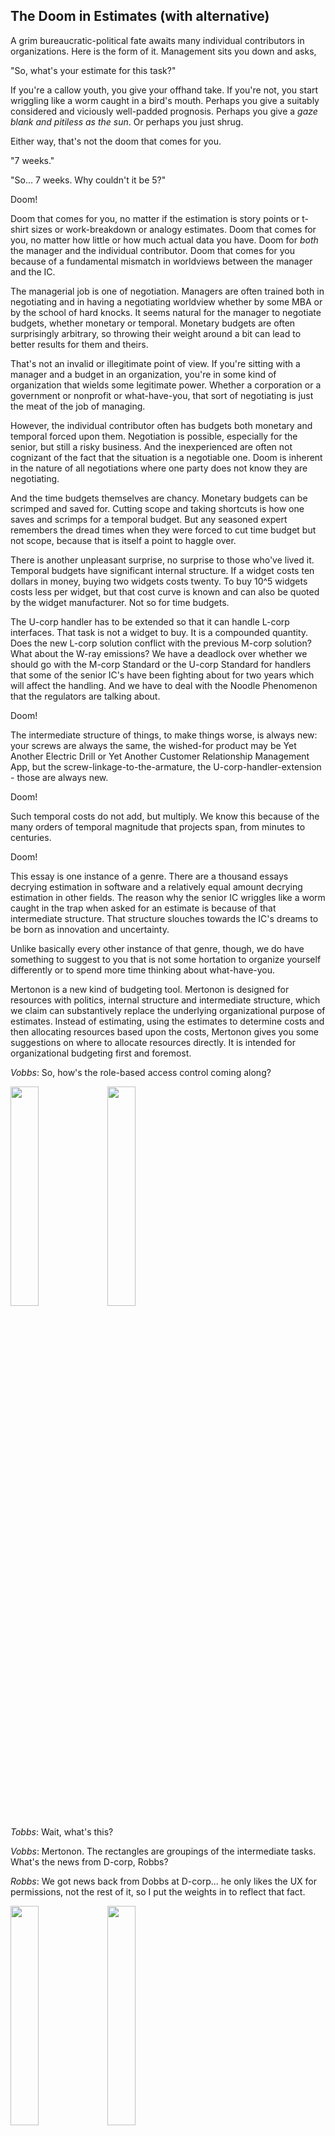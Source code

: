 The Doom in Estimates (with alternative)
---

A grim bureaucratic-political fate awaits many individual contributors in organizations. Here is the form of it. Management sits you down and asks,

"So, what's your estimate for this task?"

If you're a callow youth, you give your offhand take. If you're not, you start wriggling like a worm caught in a bird's mouth. Perhaps you give a suitably considered and viciously well-padded prognosis. Perhaps you give a _gaze blank and pitiless as the sun_. Or perhaps you just shrug.

Either way, that's not the doom that comes for you.

"7 weeks."

"So... 7 weeks. Why couldn't it be 5?"

Doom!

Doom that comes for you, no matter if the estimation is story points or t-shirt sizes or work-breakdown or analogy estimates. Doom that comes for you, no matter how little or how much actual data you have. Doom for _both_ the manager and the individual contributor. Doom that comes for you because of a fundamental mismatch in worldviews between the manager and the IC.

The managerial job is one of negotiation. Managers are often trained both in negotiating and in having a negotiating worldview whether by some MBA or by the school of hard knocks. It seems natural for the manager to negotiate budgets, whether monetary or temporal. Monetary budgets are often surprisingly arbitrary, so throwing their weight around a bit can lead to better results for them and theirs.

That's not an invalid or illegitimate point of view. If you're sitting with a manager and a budget in an organization, you're in some kind of organization that wields some legitimate power. Whether a corporation or a government or nonprofit or what-have-you, that sort of negotiating is just the meat of the job of managing.

However, the individual contributor often has budgets both monetary and temporal forced upon them. Negotiation is possible, especially for the senior, but still a risky business. And the inexperienced are often not cognizant of the fact that the situation is a negotiable one. Doom is inherent in the nature of all negotiations where one party does not know they are negotiating.

And the time budgets themselves are chancy. Monetary budgets can be scrimped and saved for. Cutting scope and taking shortcuts is how one saves and scrimps for a temporal budget. But any seasoned expert remembers the dread times when they were forced to cut time budget but not scope, because that is itself a point to haggle over.

There is another unpleasant surprise, no surprise to those who've lived it. Temporal budgets have significant internal structure. If a widget costs ten dollars in money, buying two widgets costs twenty. To buy 10^5 widgets costs less per widget, but that cost curve is known and can also be quoted by the widget manufacturer. Not so for time budgets.

The U-corp handler has to be extended so that it can handle L-corp interfaces. That task is not a widget to buy. It is a compounded quantity. Does the new L-corp solution conflict with the previous M-corp solution? What about the W-ray emissions? We have a deadlock over whether we should go with the M-corp Standard or the U-corp Standard for handlers that some of the senior IC's have been fighting about for two years which will affect the handling. And we have to deal with the Noodle Phenomenon that the regulators are talking about.

Doom!

The intermediate structure of things, to make things worse, is always new: your screws are always the same, the wished-for product may be Yet Another Electric Drill or Yet Another Customer Relationship Management App, but the screw-linkage-to-the-armature, the U-corp-handler-extension - those are always new.

Doom!

Such temporal costs do not add, but multiply. We know this because of the many orders of temporal magnitude that projects span, from minutes to centuries.

Doom!

This essay is one instance of a genre. There are a thousand essays decrying estimation in software and a relatively equal amount decrying estimation in other fields. The reason why the senior IC wriggles like a worm caught in the trap when asked for an estimate is because of that intermediate structure. That structure slouches towards the IC's dreams to be born as innovation and uncertainty.

Unlike basically every other instance of that genre, though, we do have something to suggest to you that is not some hortation to organize yourself differently or to spend more time thinking about what-have-you.

Mertonon is a new kind of budgeting tool. Mertonon is designed for resources with politics, internal structure and intermediate structure, which we claim can substantively replace the underlying organizational purpose of estimates. Instead of estimating, using the estimates to determine costs and then allocating resources based upon the costs, Mertonon gives you some suggestions on where to allocate resources directly. It is intended for organizational budgeting first and foremost.

_Vobbs_: So, how's the role-based access control coming along?

<img src="https://mertonon.com/assets/estimate_grid1.png" width="30%" height="30%">
<img src="https://mertonon.com/assets/estimate_grid2.png" width="30%" height="30%">

_Tobbs_: Wait, what's this?

_Vobbs_: Mertonon. The rectangles are groupings of the intermediate tasks. What's the news from D-corp, Robbs?

_Robbs_: We got news back from Dobbs at D-corp... he only likes the UX for permissions, not the rest of it, so I put the weights in to reflect that fact.

<img src="https://mertonon.com/assets/dobbs_champion.png" width="30%" height="30%">
<img src="https://mertonon.com/assets/dobbs_weight.png" width="30%" height="30%">

_Tobbs_: Huh? What are these weight thingies?

_Robbs_: High weight from X to Y means that Y depends a lot on X. Low weight means that Y depends a little bit on X. We put in original values, and Mertonon suggests some weight adjustments to conform to outside info, in this case the feedback from Dobbs. Or other possible adjustment criteria that the Mertonon devs haven't added yet.

_Vobbs_: OK. What's that feedback from Dobbs look like for the Mertonon adjustment?

_Robbs_: Don't forget to kick off the gradient calculation for the Dobbs feedback.

_Vobbs_: Oh yeah, can do.

<img src="https://mertonon.com/assets/kickoff_nav.png" width="30%" height="30%">
<img src="https://mertonon.com/assets/kickoff_button.png" width="30%" height="30%">

_Vobbs_: Right, the Mertonon adjustment for Dobbs feedback.

<img src="https://mertonon.com/assets/layer_realloc.png" width="30%" height="30%">

_Robbs_: Mertonon is saying to reallocate effort toward UX for the 400's and not the role displays.

_Tobbs_: Wait, where's that number from? I don't get how this thing works, what's the inputs and outputs?

_Robbs_: The inputs and outputs are politically determined. In this case, the inputs correspond to each of the workers and are just 1-0, where they're 1 if present or 0 if not, and the output also just correspond to whether there's been feedback from client corps or not.

_Vobbs_: But that whole input-output structure is just because we agreed upon it when we started using Mertonon. There's a whole menagerie of possible representations you could do.

_Robbs_: Neural net backpropagation is basically the chain rule and caching. The thing you cache is called the delta, and it's the change in the overall goal when there's change in the activation value of one node in the neural network. This is usually used to figure out weight changes then thrown away, but Mertonon uses it to suggest changes to those nodes, too.

_Tobbs_: How do I know it's not garbage in garbage out, that sort of thing? Sounds political.

_Robbs_: Well, it's a political budget. They're putting down their own view on the politics of the org. If people say things that aren't true, they're doing so to _us_. And there's no underlying stick we're whacking them with like with estimates, so there's no disincentive to tell the truth.

_Vobbs_: Sounds good. Let's get Zobbs to go work this 400's task a bit. Mertonon suggestion says Pobbs but she's busy this week.

_Robbs_: Says here Hobbs is more related to the 400's.

_Vobbs_: Really? Hobbs it is, then.

_Robbs_:"Done. I'll go tell Hobbs.

_Vobbs_: Anyhow, next week?

_Tobbs_: Cool. Sounds good to me.

_Robbs_: Sounds good to me.

If you're piqued by this little incomplete vignette and want some more details and information about Mertonon, contact us directly at [howon@mertonon.com](mailto:howon@mertonon.com) or browse the other docs [here](https://github.com/howonlee/mertonon/tree/master/docs). Here are docs for [setting up Mertonon](https://github.com/howonlee/mertonon/blob/master/docs/setup.md) and here are docs for [using Mertonon](https://github.com/howonlee/mertonon/blob/master/docs/usage.md).

## Q&A

### What about stakeholders?

When they ask for an estimate, show them your Mertonon instance instead. This is the advantage Mertonon has over iron-hard willing yourself to not have deadlines: you can show people something.

### We already don't do estimates, though.

Some organizations substantively led by individual contributors, like id Software under Carmack, manage to not give estimates by sheer dint of leadership will and fury.

Mertonon is for people and organizations who may or may not have such grim ideological hardening. If you already don't do estimates, Mertonon can be something to show your political situation to stakeholders inside and outside the organization.

### What about truly hard deadlines, like planetary conjunctions or something?

This approach is not suitable for absolute deadlines imposed by physical reality or by the government or something, but such deadlines are not actually ordinary in most ordinary work. Most supposedly-hard deadlines are basically a negotiation tactic, to increase urgency.

### But Agile solves this problem in software in some way (that I will now explain).

Did it? It's been 22 years. Agile is old enough to drink, even in America. And yet individual contributors still get asked for estimates daily, and those estimates still get ground down by negotiation.

Agile as a manifesto-driven movement is so vague that it cannot fail, it can only be failed. Therefore, you can't actually expect results out of it - it's the culmination of, a result of, good corporate politics, not a path towards undoing bad corporate politics. Woe betide the doomed fool who adopts Scaled Agile Framework, a framework from which I have seen exactly no decent software come out of!

### How's this different from just Kanban?

You can stick people and relative weightings of factors in Mertonon in a way that doesn't make sense in Kanban. Mertonon also tells you which things to do and how to reweight relative weightings, given a goal and numerical journal entries with respect to the goal.

We'll put in a way to do a weighted-global-semi-topological sorting of Mertonon nodes (which would induce an overall global prioritization list with respect to the goal and be compatible with plain export to Kanban boards) when Mertonon tells us to do it.

If you actually want to see our Mertonon instance, contact us, because we haven't made the open public view options and security measures yet.

### No, what I'm really here for is to have something to blame my failures on. Can Mertonon do this?

We fully intend that Mertonon's suggestions also work for the very specific quotidian purpose of looking good and blaming someone else for your failures. A guide for that and countermeasures and counter-countermeasures and counter-counter-countermeasures is forthcoming whenever Mertonon allocates effort to it. And of course, you can blame Mertonon for your failures directly.

- - -

Again, if you want some more details and information about Mertonon, contact us directly at [howon@mertonon.com](mailto:howon@mertonon.com) or browse the other docs [here](https://github.com/howonlee/mertonon/tree/master/docs). Here are docs for [setting up Mertonon](https://github.com/howonlee/mertonon/blob/master/docs/setup.md) and here are docs for [using Mertonon](https://github.com/howonlee/mertonon/blob/master/docs/usage.md).

Thanks to FH along with the other 219 peeps, and JB, for reading and comments.
